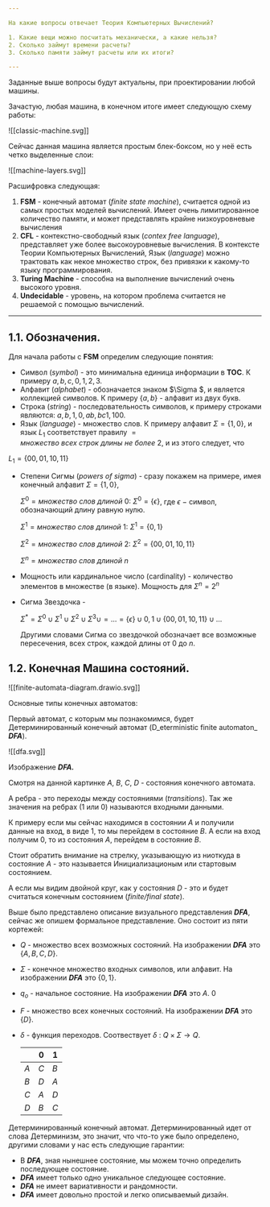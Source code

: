```yaml
---

На какие вопросы отвечает Теория Компьютерных Вычислений?

1. Какие вещи можно посчитать механически, а какие нельзя?
2. Сколько займут времени расчеты?
3. Сколько памяти займут расчеты или их итоги?

---
```


Заданные выше вопросы будут актуальны, при проектировании любой машины.

Зачастую, любая машина, в конечном итоге имеет следующую схему работы:

![[classic-machine.svg]]

Сейчас данная машина является простым блек-боксом, но у неё есть четко выделенные слои:

![[machine-layers.svg]]

Расшифровка следующая:

1. **FSM** - конечный автомат (_finite state machine_), считается одной из самых простых моделей вычислений. Имеет очень лимитированное количество памяти, и может представлять крайне низкоуровневые вычисления
2. **CFL** - контекстно-свободный язык (_contex free language_), представляет уже более высокоуровневые вычисления. В контексте Теории Компьютерных Вычислений, Язык (_language_) можно трактовать как некое множество строк, без привязки к какому-то языку программирования.
3. **Turing Machine** - способна на выполнение вычислений очень высокого уровня.
4. **Undecidable** - уровень, на котором проблема считается не решаемой с помощью вычислений.

---

## 1.1. Обозначения.

Для начала работы с **FSM** определим следующие понятия:

- Символ (_symbol_) - это минимальна единица информации в **TOC**. К примеру $a, b, c, 0, 1, 2, 3$﻿.
- Алфавит (_alphabet_) - обозначается знаком $\Sigma $﻿, и является коллекцией символов. К примеру $\{a, b\}$﻿ - алфавит из двух букв.
- Строка (_string_) - последовательность символов, к примеру строками являются: $a, b, 1, 0, ab, bc1, 100$﻿.
- Язык (_language_) - множество слов. К примеру алфавит $\Sigma = \{1, 0\}$﻿, и язык $L_1$﻿ соответствует правилу $= множество\ всех\ строк\ длины\ не\ более\ 2$﻿, и из этого следует, что

$L_1 = \{00, 01, 10, 11\}$

- Степени Сигмы (_powers of sigma_) - сразу покажем на примере, имея конечный алфавит $\Sigma = \{1, 0\}$﻿,
    
    $\Sigma^0 = множество\ слов\ длиной\ 0:\ \Sigma^0 = \{\epsilon\}$﻿, где $\epsilon\ -$﻿ символ, обозначающий длину равную нулю.
    
    $\Sigma^1 = множество\ слов\ длиной\ 1:\ \Sigma^1 = \{0, 1\}$﻿
    
    $\Sigma^2 = множество\ слов\ длиной\ 2:\ \Sigma^2 = \{00, 01, 10, 11\}$﻿
    
    $\Sigma^n = множество\ слов\ длиной\ n$﻿
    
- Мощность или кардинальное число (cardinality) - количество элементов в множестве (в языке). Мощность для $\Sigma^n = 2^n$﻿

  

- Сигма Звездочка -
    
    $\Sigma^* = \Sigma^0 \cup \Sigma^1 \cup \Sigma^2 \cup \Sigma^3 \cup =...=\{\epsilon\} \cup {0, 1} \cup \{00, 01, 10, 11\} \cup...$﻿
    
    Другими словами Сигма со звездочкой обозначает все возможные пересечения, всех строк, каждой длины от 0 до $n$﻿.
    

## 1.2. Конечная Машина состояний.

![[finite-automata-diagram.drawio.svg]]

Основные типы конечных автоматов:

Первый автомат, с которым мы познакомимся, будет Детерминированный конечный автомат (D_eterministic finite automaton_ _**DFA**_).

![[dfa.svg]]

Изображение _**DFA.**_

Смотря на данной картинке $A$﻿, $B$﻿, $C$﻿, $D$﻿ - состояния конечного автомата.

А ребра - это переходы между состояниями (_transitions_). Так же значения на ребрах (1 или 0) называются входными данными.

К примеру если мы сейчас находимся в состоянии $A$﻿ и получили данные на вход, в виде $1$﻿, то мы перейдем в состояние $B$﻿. А если на вход получим $0$﻿, то из состояния $A$﻿, перейдем в состояние $B$﻿.

Стоит обратить внимание на стрелку, указывающую из ниоткуда в состояние $A$﻿ - это называется Инициализационым или стартовым состоянием.

А если мы видим двойной круг, как у состояния $D$﻿ - это и будет считаться конечным состоянием (_finite/final state_).

Выше было представлено описание визуального представления _**DFA**_, сейчас же опишем формальное представление. Оно состоит из пяти кортежей:

- $Q$﻿ - множество всех возможных состояний. На изображении _**DFA**_ это $\{A, B, C, D\}$﻿.
- $\Sigma$﻿ - конечное множество входных символов, или алфавит. На изображении _**DFA**_ это $\{0, 1\}$﻿.
- $q_o$﻿ - начальное состояние. На изображении _**DFA**_ это $A$﻿. $0$﻿
- $F$﻿ - множество всех конечных состояний. На изображении _**DFA**_ это $\{D\}$﻿.
- $\delta$﻿ - функция переходов. Соотвествует $\delta \ :\ Q \times \Sigma \rightarrow Q$﻿.
    
    ||$0$|$1$|
    |---|---|---|
    |$A$|$C$|$B$|
    |$B$|$D$|$A$|
    |$C$|$A$|$D$|
    |$D$|$B$|$C$|
    

Детерминированный конечный автомат. Детерминированный идет от слова Детерминизм, это значит, что что-то уже было определено, другими словами у нас есть следующие гарантии:

- В _**DFA**_, зная нынешнее состояние, мы можем точно определить последующее состояние.
- _**DFA**_ имеет только одно уникальное следующее состояние.
- _**DFA**_ не имеет вариативности и рандомности.
- _**DFA**_ имеет довольно простой и легко описываемый дизайн.